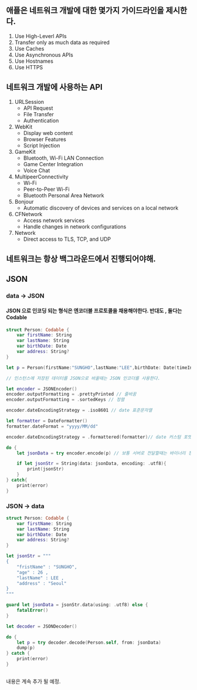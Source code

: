 ## 애플은 네트워크 개발에 대한 몇가지 가이드라인을 제시한다.
  1.  Use High-Leverl APIs 
  2.  Transfer only as much data as required
  3.  Use Caches
  4.  Use Asynchronous APIs
  5.  Use Hostnames
  6.  Use HTTPS 

## 네트워크 개발에 사용하는 API
1. URLSession 
	- API Request
	- File Transfer
	- Authentication
2. WebKit
	- Display web content
	- Browser Features
	- Script Injection
3. GameKit
	- Bluetooth, Wi-Fi LAN Connection
	- Game Center Integration
	- Voice Chat 
4. MultipeerConnectivity
	- Wi-Fi
	- Peer-to-Peer Wi-Fi
	- Bluetooth Personal Area Network
5. Bonjour
	- Automatic discovery of devices and services on a local network
6. CFNetwork
	- Access network services
	- Handle changes in network configurations
7. Network
	- Direct access to TLS, TCP, and UDP 


## 네트워크는 항상 백그라운드에서 진행되어야해.


## JSON 

### data -> JSON

#### JSON 으로 인코딩 되는 형식은 엔코더블 프로토콜을 채용해야한다. 반대도 , 둘다는 Codable

```swift
struct Person: Codable {
	var firstName: String
	var lastName: String
	var birthDate: Date
	var address: String?
}

let p = Person(firstName:"SUNGHO",lastName:"LEE",birthDate: Date(timeIntervalSince1970:1234567),address:"Seoul")

// 인스턴스에 저장된 데이터를 JSON으로 바꿀때는 JSON 인코더를 사용한다.

let encoder = JSONEncoder()
encoder.outputFormatting = .prettyPrinted // 줄바꿈
encoder.outputFormatting = .sortedKeys // 정렬

encoder.dateEncodingStrategy = .iso8601 // date 표준문자열

let formatter = DateFormatter()
formatter.dateFormat = "yyyy/MM/dd"

encoder.dateEncodingStrategy = .formattered(formatter)// date 커스텀 포맷

do {
	let jsonData = try encoder.encode(p) // 보통 서버로 전달할때는 바이너리 정보를 그대로 전달한다.

	if let jsonStr = String(data: jsonData, encoding: .utf8){
		print(jsonStr)
	}
} catch{
	print(error)
}
```

### JSON -> data

```swift
struct Person: Codable {
	var firstName: String
	var lastName: String
	var birthDate: Date
	var address: String?
}

let jsonStr = """
{
	"fristName" : "SUNGHO",
	"age" : 26 , 
	"lastName" : LEE ,
	"address" : "Seoul"
}
"""

guard let jsonData = jsonStr.data(using: .utf8) else {
	fatalError()
}

let decoder = JSONDecoder()

do {
	let p = try decoder.decode(Person.self, from: jsonData)
	dump(p)
} catch {
	print(error)
}



```






내용은 계속 추가 될 예정.